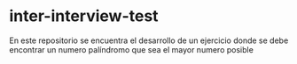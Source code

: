 # inter-interview-test
En este repositorio se encuentra el desarrollo de un ejercicio donde se debe encontrar un numero palíndromo que sea el mayor numero posible
